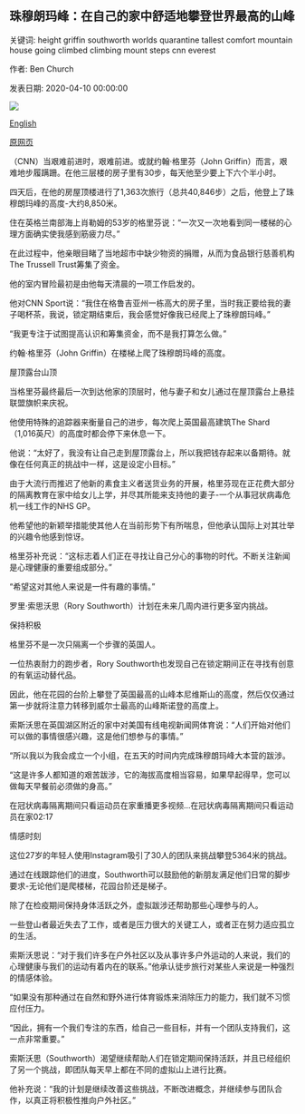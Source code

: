 ## 珠穆朗玛峰：在自己的家中舒适地攀登世界最高的山峰

关键词: height griffin southworth worlds quarantine tallest comfort mountain house going climbed climbing mount steps cnn everest

作者: Ben Church

发表日期: 2020-04-10 00:00:00

![](https://cdn.cnn.com/cnnnext/dam/assets/200409124927-john-griffin-climb-super-tease.jpg)

[English](Mount%20Everest%3A%20Climbing%20the%20world%27s%20tallest%20mountain%20from%20the%20comfort%20of%20your%20own%20home.md)

[原网页](https://edition.cnn.com/2020/04/10/sport/everest-climb-lockdown-coronavirus-spt-intl/index.html)

（CNN）当艰难前进时，艰难前进。或就约翰·格里芬（John Griffin）而言，艰难地步履蹒跚。在他三层楼的房子里有30步，每天他至少要上下六个半小时。

四天后，在他的房屋顶楼进行了1,363次旅行（总共40,846步）之后，他登上了珠穆朗玛峰的高度-大约8,850米。

住在英格兰南部海上肖勒姆的53岁的格里芬说：“一次又一次地看到同​​一楼梯的心理方面确实使我感到筋疲力尽。”

在此过程中，他亲眼目睹了当地超市中缺少物资的捐赠，从而为食品银行慈善机构The Trussell Trust筹集了资金。

他的室内冒险最初是由他每天清晨的一项工作启发的。

他对CNN Sport说：“我住在格鲁吉亚州一栋高大的房子里，当时我正要给我的妻子喝杯茶，我说，锁定期结束后，我会感觉好像我已经爬上了珠穆朗玛峰。”

“我更专注于试图提高认识和筹集资金，而不是我打算怎么做。”

约翰·格里芬（John Griffin）在楼梯上爬了珠穆朗玛峰的高度。

屋顶露台山顶

当格里芬最终最后一次到达他家的顶层时，他与妻子和女儿通过在屋顶露台上悬挂联盟旗帜来庆祝。

他使用特殊的追踪器来衡量自己的进步，每次爬上英国最高建筑The Shard（1,016英尺）的高度时都会停下来休息一下。

他说：“太好了，我没有让自己走到屋顶露台上，所以我把钱存起来以备期待。就像在任何真正的挑战中一样，这是设定小目标。”

由于大流行而推迟了他新的素食主义者送货业务的开展，格里芬现在正花费大部分的隔离教育在家中给女儿上学，并尽其所能来支持他的妻子-一个从事冠状病毒危机一线工作的NHS GP。

他希望他的新颖举措能使其他人在当前形势下有所喘息，但他承认国际上对其壮举的兴趣令他感到惊讶。

格里芬补充说：“这标志着人们正在寻找让自己分心的事物的时代。不断关注新闻是心理健康的重要组成部分。”

“希望这对其他人来说是一件有趣的事情。”

罗里·索思沃思（Rory Southworth）计划在未来几周内进行更多室内挑战。

保持积极

格里芬不是一次只隔离一个步骤的英国人。

一位热衷耐力的跑步者，Rory Southworth也发现自己在锁定期间正在寻找有创意的有氧运动替代品。

因此，他在花园的台阶上攀登了英国最高的山峰本尼维斯山的高度，然后仅仅通过第一步就将注意力转移到威尔士最高的山峰斯诺登的高度上。

索斯沃思在英国湖区附近的家中对美国有线电视新闻网体育说：“人们开始对他们可以做的事情很感兴趣，这是他们想参与的事情。”

“所以我以为我会成立一个小组，在五天的时间内完成珠穆朗玛峰大本营的跋涉。

“这是许多人都知道的艰苦跋涉，它的海拔高度相当容易，如果早起得早，您可以做每天早餐前必须做的身高。”

在冠状病毒隔离期间只看运动员在家重播更多视频...在冠状病毒隔离期间只看运动员在家02:17

情感时刻

这位27岁的年轻人使用Instagram吸引了30人的团队来挑战攀登5364米的挑战。

通过在线跟踪他们的进度，Southworth可以鼓励他的新朋友满足他们日常的脚步要求-无论他们是爬楼梯，花园台阶还是梯子。

除了在检疫期间保持身体活跃之外，虚拟跋涉还帮助那些心理参与的人。

一些登山者最近失去了工作，或者是压力很大的关键工人，或者正在努力适应孤立的生活。

索斯沃思说：“对于我们许多在户外社区以及从事许多户外运动的人来说，我们的心理健康与我们的运动有着内在的联系。”他承认徒步旅行对某些人来说是一种强烈的情感体验。

“如果没有那种通过在自然和野外进行体育锻炼来消除压力的能力，我们就不习惯应付压力。

“因此，拥有一个我们专注的东西，给自己一些目标，并有一个团队支持我们，这一点非常重要。”

索斯沃思（Southworth）渴望继续帮助人们在锁定期间保持活跃，并且已经组织了另一个挑战，即团队每天早上都在不同的虚拟山上进行比赛。

他补充说：“我的计划是继续改善这些挑战，不断改进概念，并继续参与团队合作，以真正将积极性推向户外社区。”